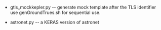 - gtls_mockkepler.py -- generate mock template after the TLS identifier
 use genGroundTrues.sh for sequential use.

- astronet.py -- a KERAS version of astronet